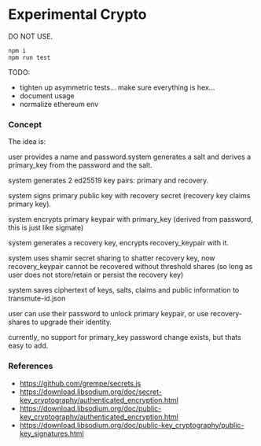 # Experimental Crypto

DO NOT USE.

```
npm i
npm run test
```


TODO:

- tighten up asymmetric tests... make sure everything is hex...
- document usage
- normalize ethereum env


### Concept

The idea is:

user provides a name and password.system generates a salt and derives a primary_key from the password and the salt.

system generates 2 ed25519 key pairs: primary and recovery.

system signs primary public key with recovery secret (recovery key claims primary key).

system encrypts primary keypair with primary_key (derived from password, this is just like sigmate)

system generates a recovery key, encrypts recovery_keypair with it. 

system uses shamir secret sharing to shatter recovery key, now recovery_keypair cannot be recovered without threshold shares (so long as user does not store/retain or persist the recovery key)

system saves ciphertext of keys, salts, claims and public information to transmute-id.json

user can use their password to unlock primary keypair, or use recovery-shares to upgrade their identity.

currently, no support for primary_key password change exists, but thats easy to add.

### References
- https://github.com/grempe/secrets.js
- https://download.libsodium.org/doc/secret-key_cryptography/authenticated_encryption.html
- https://download.libsodium.org/doc/public-key_cryptography/authenticated_encryption.html
- https://download.libsodium.org/doc/public-key_cryptography/public-key_signatures.html